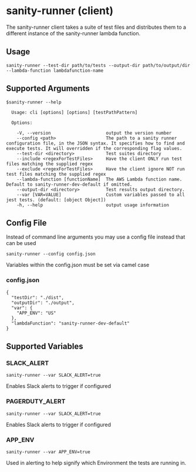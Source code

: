 # sanity-runner (client)

The sanity-runner client takes a suite of test files and distributes them to a different instance of the sanity-runner lambda function.  

## Usage
```
sanity-runner --test-dir path/to/tests --output-dir path/to/output/dir --lambda-function lambdafunction-name
```


## Supported Arguments

```
$sanity-runner --help

  Usage: cli [options] [options] [testPathPattern]

  Options:

    -V, --version                     output the version number
    --config <path>                   The path to a sanity runner configuration file, in the JSON syntax. It specifies how to find and execute tests. It will overridden if the corresponding flag values.
    --test-dir <directory>            Test suites directory
    --include <regexForTestFiles>     Have the client ONLY run test files matching the supplied regex
    --exclude <regexForTestFiles>     Have the client ignore NOT run test files matching the supplied regex
    --lambda-function [functionName]  The AWS Lambda function name. Default to sanity-runner-dev-default if omitted.
    --output-dir <directory>          Test results output directory.
    --var [VAR=VALUE]                 Custom variables passed to all jest tests. (default: [object Object])
    -h, --help                        output usage information
```

## Config File
Instead of command line arguments you may use a config file instead that can be used

```
sanity-runner --config config.json
```

Variables within the config.json must be set via camel case

### config.json
```
{
  "testDir": "./dist",
  "outputDir": "./output",
  "var": {
    "APP_ENV": "US"
  },
  "lambdaFunction": "sanity-runner-dev-default"
}
```

## Supported Variables

### SLACK_ALERT
```
sanity-runner --var SLACK_ALERT=true
``` 
Enables Slack alerts to trigger if configured

### PAGERDUTY_ALERT
```
sanity-runner --var SLACK_ALERT=true
``` 
Enables Slack alerts to trigger if configured

### APP_ENV
```
sanity-runner --var APP_ENV=true
``` 
Used in alerting to help signify which Environment the tests are running in. 


